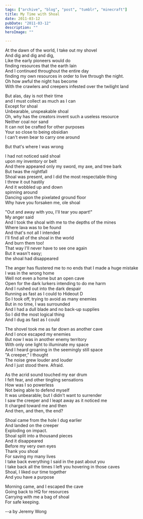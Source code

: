 ```yaml
---
tags: ["archive", "blog", "post", "tumblr", "minecraft"]
title: My Time with Shoal
date: 2011-03-12
pubDate: "2011-03-12"
description: ""
heroImage: ""

---
```


At the dawn of the world, I take out my shovel  
And dig and dig and dig,  
Like the early pioneers would do  
finding resources that the earth lain  
And I continued throughout the entire day  
finding my own resources in order to live through the night.  
Oh how awful the night has become  
With the crawlers and creepers infested over the twilight land  

But alas, day is not their time  
and I must collect as much as I can  
Except for shoal  
Unbearable, unspeakable shoal  
Oh, why has the creators invent such a useless resource  
Neither coal nor sand  
It can not be crafted for other purposes  
Your so close to being obsidian  
I can't even bear to carry one around  

But that's where I was wrong

I had not noticed said shoal  
upon my inventory or belt  
And there appeared only my sword, my axe, and tree bark  
But twas the nightfall  
Shoal was present, and I did the most respectable thing  
I threw it out hastily  
And it wobbled up and down  
spinning around  
Dancing upon the pixelated ground floor  
Why have you forsaken me, ole shoal  

"Out and away with you, I'll tear you apart!"  
My anger said  
And I took the shoal with me to the depths of the mines  
Where lava was to be found  
And that's not all I intended  
I'll find all of the shoal in the world  
And burn them too!  
That way I'll never have to see one again  
But it wasn't easy;  
the shoal had disappeared  

The anger has flustered me to no ends that I made a huge mistake  
I was in the wrong home  
Well not even a home but an open cave  
Open for the dark lurkers intending to do me harm  
And I rushed out into the dark despair  
Running as fast as I could to Hideout D  
So I took off, trying to avoid as many enemies  
But in no time, I was surrounded  
And I had a dull blade and no back-up supplies  
So I did the most logical thing  
And I dug as fast as I could  

The shovel took me as far down as another cave  
And I once escaped my enemies  
But now I was in another enemy territory  
With only one light to illuminate my space  
And I heard groaning in the seemingly still space  
"A creeper," I thought  
The noise grew louder and louder  
And I just stood there. Afraid.  

As the acrid sound touched my ear drum  
I felt fear, and other tingling sensations  
How was I so powerless  
Not being able to defend myself  
It was unbearable; but I didn't want to surrender  
I saw the creeper and I leapt away as it noticed me  
It charged toward me and then  
And then, and then, the end?  

Shoal came from the hole I dug earlier  
And landed on the creeper  
Exploding on impact.  
Shoal split into a thousand pieces  
And it disappeared  
Before my very own eyes  
Thank you shoal  
For saving my many lives  
I take back everything I said in the past about you  
I take back all the times I left you hovering in those caves  
Shoal, I liked our time together  
And you have a purpose  

Morning came, and I escaped the cave  
Going back to HQ for resources  
Carrying with me a bag of shoal  
For safe keeping.  

--a by Jeremy Wong
